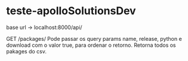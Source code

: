 # teste-apolloSolutionsDev

base url -> localhost:8000/api/

GET /packages/
Pode passar os query params name, release, python e download com o valor true, para ordenar o retorno.
Retorna todos os pakages do csv.
